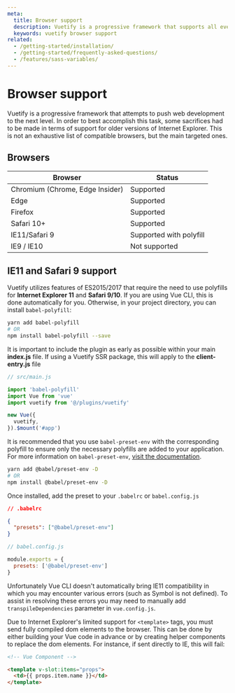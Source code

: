 ```yaml
---
meta:
  title: Browser support
  description: Vuetify is a progressive framework that supports all evergreen browsers and IE11 / Safari with polyfill.
  keywords: vuetify browser support
related:
  - /getting-started/installation/
  - /getting-started/frequently-asked-questions/
  - /features/sass-variables/
---
```


# Browser support

Vuetify is a progressive framework that attempts to push web development to the next level. In order to best accomplish this task, some sacrifices had to be made in terms of support for older versions of Internet Explorer. This is not an exhaustive list of compatible browsers, but the main targeted ones.

<entry-ad />

## Browsers

| Browser | Status |
| ------- | ------ |
| Chromium (Chrome, Edge Insider) | Supported |
| Edge | Supported |
| Firefox | Supported |
| Safari 10+ | Supported |
| IE11/Safari 9 | Supported with polyfill |
| IE9 / IE10 | Not supported |

## IE11 and Safari 9 support

Vuetify utilizes features of ES2015/2017 that require the need to use polyfills for **Internet Explorer 11** and **Safari 9/10**. If you are using Vue CLI, this is done automatically for you. Otherwise, in your project directory, you can install `babel-polyfill`:

```bash
yarn add babel-polyfill
# OR
npm install babel-polyfill --save
```

It is important to include the plugin as early as possible within your main **index.js** file. If using a Vuetify SSR package, this will apply to the **client-entry.js** file

```js
// src/main.js

import 'babel-polyfill'
import Vue from 'vue'
import vuetify from '@/plugins/vuetify'

new Vue({
  vuetify,
}).$mount('#app')
```

It is recommended that you use `babel-preset-env` with the corresponding polyfill to ensure only the necessary polyfills are added to your application. For more information on `babel-preset-env`, [visit the documentation](https://babeljs.io/docs/en/next/babel-preset-env.html).

```bash
yarn add @babel/preset-env -D
# OR
npm install @babel/preset-env -D
```

Once installed, add the preset to your `.babelrc` or `babel.config.js`

```json
// .babelrc

{
  "presets": ["@babel/preset-env"]
}
```

```js
// babel.config.js

module.exports = {
  presets: ['@babel/preset-env']
}
```

<alert type="info">

  Unfortunately Vue CLI doesn't automatically bring IE11 compatibility in which you may encounter various errors (such as Symbol is not defined). To assist in resolving these errors you may need to manually add `transpileDependencies` parameter in `vue.config.js`.

</alert>

Due to Internet Explorer's limited support for `<template>` tags, you must send fully compiled dom elements to the browser. This can be done by either building your Vue code in advance or by creating helper components to replace the dom elements. For instance, if sent directly to IE, this will fail:

```html
<!-- Vue Component -->

<template v-slot:items="props">
  <td>{‌{ props.item.name }‌}</td>
</template>
```

<backmatter />
